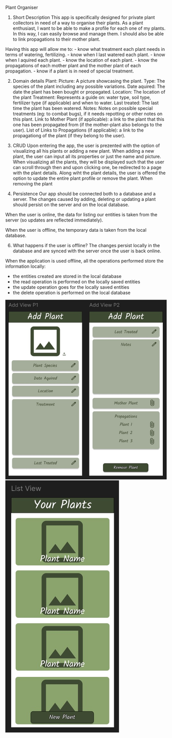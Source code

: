 
Plant Organiser

1. Short Description
This app is specifically designed for private plant collectors in need of a way to organise their plants. As a plant enthusiast, I want to be able to make a profile for each one of my plants. In this way, I can easily browse and manage them. I should also be able to link propagations to their mother plant.

Having this app will allow me to: - know what treatment each plant needs in terms of watering, fertilizing. - know when I last watered each plant. - know when I aquired each plant. - know the location of each plant. - know the propagations of each mother plant and the mother plant of each propagation. - know if a plant is in need of special treatment.

2. Domain details
Plant:
  Picture: A picture showcasing the plant.
  Type: The species of the plant including any possible variations.
  Date aquired: The date the plant has been bought or propagated.
  Location: The location of the plant
  Treatment: Represents a guide on: water type, soil type, fertilizer type (if applicable) and when to water.
  Last treated: The last time the plant has been watered.
  Notes: Notes on possible special treatments (eg: to combat bugs), if it needs repotting or other notes on this plant.
  Link to Mother Plant (if applicable): a link to the plant that this one has been propagated from (if the mother-plant also belongs to the user).
  List of Links to Propagations (if applicable): a link to the propagationg of the plant (if they belong to the user).
  
4. CRUD
Upon entering the app, the user is prezented with the option of visualizing all his plants or adding a new plant. When adding a new plant, the user can input all its properties or just the name and picture. When visualizing all the plants, they will be displayed such that the user can scroll through then and upon clicking one, be redirected to a page with the plant details. Along wiht the plant details, the user is offered the option to update the entire plant profile or remove the plant. When removing the plant

5. Persistence
Our app should be connected both to a database and a server. The changes caused by adding, deleting or updating a plant should persist on the server and on the local database.

When the user is online, the data for listing our entities is taken from the server (so updates are reflected immediately).

When the user is offline, the temporary data is taken from the local database.

6. What happens if the user is offline?
The changes persist locally in the database and are synced with the server once the user is back online.

When the application is used offline, all the operations performed store the information locally:
  - the entities created are stored in the local database
  - the read operation is performed on the locally saved entities
  - the update operation goes for the locally saved entities
  - the delete operation is performed on the local database

<img src="AddUpdateView.jpeg" alt="img">
<img src="ListView.jpeg" alt="img">

